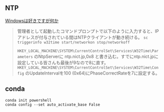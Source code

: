 ## NTP

[Windowsは好きですが何か](http://kfujieda.hatenablog.com/)
> 管理者として起動したコマンドプロンプトで以下のように入力すると、IPアドレスが付与されている間はNTPクライアントが動き続ける。
> `sc triggerinfo w32time start/networkon stop/networkoff`
> 
> `HKEY_LOCAL_MACHINE\SYSTEM\CurrentControlSet\Services\W32Time\Parameters` のNtpServerに ntp.nict.jp,0x8 と書き込む。すでにntp.nict.jpに設定している皆さんも最後が9なので8に直す。
> `HKEY_LOCAL_MACHINE\SYSTEM\CurrentControlSet\Services\W32Time\Config` のUpdateIntervalを100 (0x64)にPhaseCorrectRateを7に設定する。

## conda
```
conda init powershell
conda config --set auto_activate_base False
```
